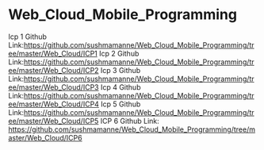 # Web_Cloud_Mobile_Programming
Icp 1 Github Link:https://github.com/sushmamanne/Web_Cloud_Mobile_Programming/tree/master/Web_Cloud/ICP1
Icp 2 Github Link:https://github.com/sushmamanne/Web_Cloud_Mobile_Programming/tree/master/Web_Cloud/ICP2
Icp 3 Github Link:https://github.com/sushmamanne/Web_Cloud_Mobile_Programming/tree/master/Web_Cloud/ICP3
Icp 4 Github Link:https://github.com/sushmamanne/Web_Cloud_Mobile_Programming/tree/master/Web_Cloud/ICP4
Icp 5 Github Link:https://github.com/sushmamanne/Web_Cloud_Mobile_Programming/tree/master/Web_Cloud/ICP5
ICP 6 Github Link: https://github.com/sushmamanne/Web_Cloud_Mobile_Programming/tree/master/Web_Cloud/ICP6

